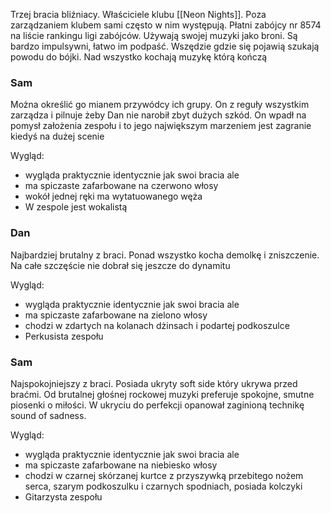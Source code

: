 
Trzej bracia bliźniacy. Właściciele klubu [[Neon Nights]]. Poza zarządzaniem klubem sami często w nim występują.  Płatni zabójcy nr 8574 na liście rankingu ligi zabójców. Używają swojej muzyki jako broni. Są bardzo impulsywni, łatwo im podpaść. Wszędzie gdzie się pojawią szukają powodu do bójki. Nad wszystko kochają muzykę którą kończą 

<h3>Sam</h3>
Można określić go mianem przywódcy ich grupy. On z reguły wszystkim zarządza i pilnuje żeby Dan nie narobił zbyt dużych szkód. On wpadł na pomysł założenia zespołu i to jego największym marzeniem jest zagranie kiedyś na dużej scenie

Wygląd:
- wygląda praktycznie identycznie jak swoi bracia ale
- ma spiczaste zafarbowane na czerwono włosy
- wokół jednej ręki ma wytatuowanego węża
- W zespole jest wokalistą 


<h3>Dan</h3>
Najbardziej brutalny z braci. Ponad wszystko kocha demolkę i zniszczenie. Na całe szczęście nie dobrał się jeszcze do dynamitu

Wygląd:
<ul>
	<li>wygląda praktycznie identycznie jak swoi bracia ale</li>
	<li>ma spiczaste zafarbowane na zielono włosy</li>
	<li>chodzi w zdartych na kolanach dżinsach i podartej podkoszulce</li>
    <li>Perkusista zespołu</li>
</ul>
<h3>Sam</h3>
Najspokojniejszy z braci. Posiada ukryty soft side który ukrywa przed braćmi. Od brutalnej głośnej rockowej muzyki preferuje spokojne, smutne piosenki o miłości. W ukryciu do perfekcji opanował zaginioną technikę sound of sadness. 

Wygląd:
<ul>
	<li>wygląda praktycznie identycznie jak swoi bracia ale</li>
	<li>ma spiczaste zafarbowane na niebiesko włosy</li>
	<li>chodzi w czarnej skórzanej kurtce z przyszywką przebitego nożem serca, szarym podkoszulku i czarnych spodniach, posiada kolczyki </li>
    <li>Gitarzysta zespołu</li>
</ul>
